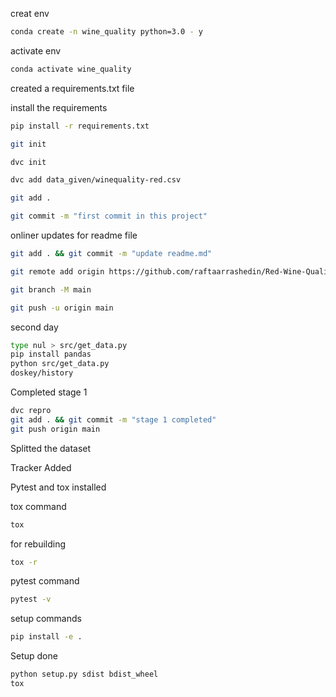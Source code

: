 creat env

```bash
conda create -n wine_quality python=3.0 - y
```

activate env

```bash
conda activate wine_quality
```
created a requirements.txt file

install the requirements 

```bash
pip install -r requirements.txt 
```
``` bash
git init
```

``` bash
dvc init
```

```bash
dvc add data_given/winequality-red.csv
```

```bash
git add .
```

```bash
git commit -m "first commit in this project"
```


onliner updates for readme file
```bash
git add . && git commit -m "update readme.md"

git remote add origin https://github.com/raftaarrashedin/Red-Wine-Quality-Project.git

git branch -M main

git push -u origin main
```

second day
``` bash
type nul > src/get_data.py
pip install pandas
python src/get_data.py
doskey/history
```

Completed stage 1
``` bash
dvc repro
git add . && git commit -m "stage 1 completed"
git push origin main
```

Splitted the dataset

Tracker Added

Pytest and tox installed

tox command
```bash
tox
```
for rebuilding
```bash
tox -r
```
pytest command 
```bash
pytest -v
```
setup commands 
```bash
pip install -e .
```
Setup done
```bash
python setup.py sdist bdist_wheel
tox
```